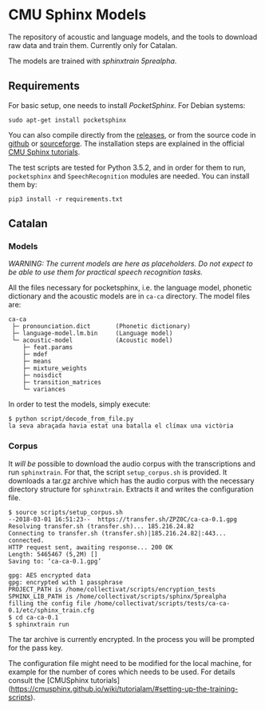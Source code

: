 # CMU Sphinx Models
The repository of acoustic and language models, and the tools to download raw 
data and train them. Currently only for Catalan.

The models are trained with *sphinxtrain 5prealpha*.

## Requirements
For basic setup, one needs to install *PocketSphinx*. For Debian systems:

```
sudo apt-get install pocketsphinx
```

You can also compile directly from the 
[releases](https://cmusphinx.github.io/wiki/download/), or from the source
code in [github](https://github.com/cmusphinx) or 
[sourceforge](https://sourceforge.net/p/cmusphinx/code/HEAD/tree/). The 
installation steps are explained in the official 
[CMU Sphinx tutorials](https://cmusphinx.github.io/wiki/tutorialpocketsphinx/).

The test scripts are tested for Python 3.5.2, and in order for them to run,
`pocketsphinx` and `SpeechRecognition` modules are needed. You can install them
by:
```
pip3 install -r requirements.txt
```

## Catalan
### Models
*_WARNING:_* _The current models are here as placeholders. Do not expect 
to be able to use them for practical speech recognition tasks._

All the files necessary for pocketsphinx, i.e. the language model, phonetic 
dictionary and the acoustic models are in `ca-ca` directory. The model files 
are:

```
ca-ca
 ├─ pronounciation.dict       (Phonetic dictionary)
 ├─ language-model.lm.bin     (Language model)
 └─ acoustic-model            (Acoustic model)
    ├─ feat.params
    ├─ mdef
    ├─ means
    ├─ mixture_weights
    ├─ noisdict
    ├─ transition_matrices
    └─ variances
```

In order to test the models, simply execute:
```
$ python script/decode_from_file.py
la seva abraçada havia estat una batalla el clímax una victòria
```

### Corpus
It _will be_ possible to download the audio corpus with the transcriptions
and run `sphinxtrain`. For that, the script `setup_corpus.sh` is provided.
It downloads a tar.gz archive which has the audio corpus with the necessary
directory structure for `sphinxtrain`. Extracts it and writes the configuration
file.

```
$ source scripts/setup_corpus.sh
--2018-03-01 16:51:23--  https://transfer.sh/ZPZ0C/ca-ca-0.1.gpg
Resolving transfer.sh (transfer.sh)... 185.216.24.82
Connecting to transfer.sh (transfer.sh)|185.216.24.82|:443... connected.
HTTP request sent, awaiting response... 200 OK
Length: 5465467 (5,2M) []
Saving to: ‘ca-ca-0.1.gpg’

gpg: AES encrypted data
gpg: encrypted with 1 passphrase
PROJECT_PATH is /home/collectivat/scripts/encryption_tests
SPHINX_LIB_PATH is /home/collectivat/scripts/sphinx/5prealpha
filling the config file /home/collectivat/scripts/tests/ca-ca-0.1/etc/sphinx_train.cfg
$ cd ca-ca-0.1
$ sphinxtrain run
```

The tar archive is currently encrypted. In the process you will be prompted 
for the pass key.

The configuration file might need to be modified for the local machine, for 
example for the number of cores which needs to be used. For details consult
the [CMUSphinx tutorials]
(https://cmusphinx.github.io/wiki/tutorialam/#setting-up-the-training-scripts).

